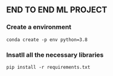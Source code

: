 ## END TO END ML PROJECT

### Create a environment
```
conda create -p env python=3.8
```

### Insatll all the necessary libraries
```
pip install -r requirements.txt
```
    
